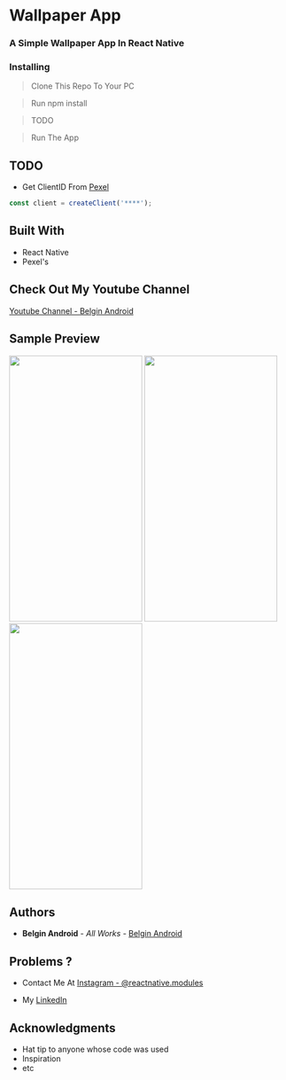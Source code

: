 # Wallpaper App

### A Simple Wallpaper App In React Native

### Installing

> Clone This Repo To Your PC 

> Run npm install

> TODO

> Run The App

## TODO 

* Get ClientID From [Pexel](https://www.pexels.com/api/documentation/?language=javascript)

```javascript
const client = createClient('****');
```

## Built With

* React Native
* Pexel's

## Check Out My Youtube Channel

[Youtube Channel - Belgin Android](https://youtube.com/c/belginandroid)

## Sample Preview

<img src="https://user-images.githubusercontent.com/61349423/102805483-49cff480-43e1-11eb-8d25-2f9a803f66ae.jpg" width="240" height="480"> <img src="https://user-images.githubusercontent.com/61349423/102805504-518f9900-43e1-11eb-94d5-22bcaae6550f.jpg" width="240" height="480"> <img src="https://user-images.githubusercontent.com/61349423/102805494-4dfc1200-43e1-11eb-98ff-b60564642405.jpg" width="240" height="480">

## Authors

* **Belgin Android** - *All Works* - [Belgin Android](https://github.com/Belgin-Android)

## Problems ?

* Contact Me At [Instagram - @reactnative.modules](https://www.instagram.com/reactnative.modules/)

*  My [LinkedIn](https://www.linkedin.com/in/belgin-jarosh/)

## Acknowledgments

* Hat tip to anyone whose code was used
* Inspiration
* etc
